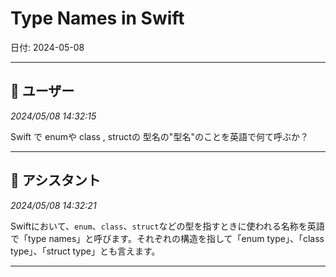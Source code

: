 # Type Names in Swift

日付: 2024-05-08

---

## 👤 ユーザー
*2024/05/08 14:32:15*

Swift で enumや class , structの 型名の"型名"のことを英語で何て呼ぶか？

---

## 🤖 アシスタント
*2024/05/08 14:32:21*

Swiftにおいて、`enum`、`class`、`struct`などの型を指すときに使われる名称を英語で「type names」と呼びます。それぞれの構造を指して「enum type」、「class type」、「struct type」とも言えます。

---
